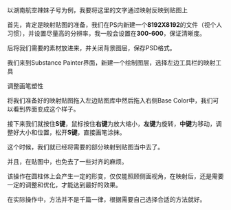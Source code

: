 以湖南航空辣妹子号为例，我要将这里的文字通过映射反映到贴图上

首先，肯定是映射贴图的准备，我们在PS内新建一个**8192X8192**的文件（视个人习惯），并设置尽量高的分辨率，我一般会设置在**300-600**，保证清晰度。

后将我们需要的素材放进来，并关闭背景图层，保存PSD格式。

我们来到Substance Painter界面，新建一个绘制图层，选择左边工具栏的映射工具

调整画笔塑性

将我们准备好的映射贴图拖入左边贴图库中然后拖入右侧Base Color中，我们可以看到界面变成这个样子。

接下来我们就按住**S键**，鼠标按住**右键**为放大缩小，**左键**为旋转，**中键**为移动，调整好大小和位置，松开**S键**，直接画笔涂抹。

这个时候，我们就已经将需要的部分映射到贴图当中去了。

并且，在贴图中，也免去了一些对齐的麻烦。

该操作在圆柱体上会产生一定的形变，仅仅能照顾侧面视角，在映射后，还是需要一定的调整和优化，才能达到最好的效果。

在实际操作中，方法并不是千篇一律，根据需要自己选择合适的方法就好。